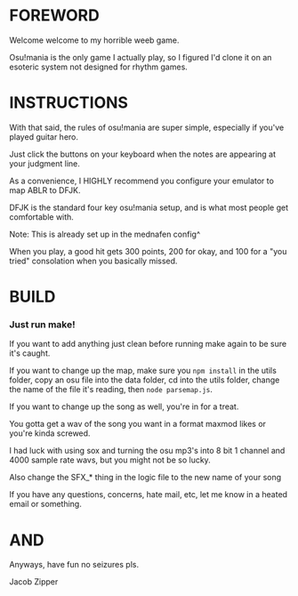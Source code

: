 # FOREWORD
Welcome welcome to my horrible weeb game.

Osu!mania is the only game I actually play, so I figured I'd clone it on an esoteric system not designed for rhythm games.

# INSTRUCTIONS
With that said, the rules of osu!mania are super simple, especially if you've played guitar hero.

Just click the buttons on your keyboard when the notes are appearing at your judgment line.

As a convenience, I HIGHLY recommend you configure your emulator to map ABLR to DFJK.

DFJK is the standard four key osu!mania setup, and is what most people get comfortable with.

Note: This is already set up in the mednafen config^

When you play, a good hit gets 300 points, 200 for okay, and 100 for a "you tried" consolation when you basically missed.

# BUILD
### Just run make!

If you want to add anything just clean before running make again to be sure it's caught.

If you want to change up the map, make sure you `npm install` in the utils folder, copy an osu file into the data folder, cd into the utils folder, change the name of the file it's reading, then `node parsemap.js`.

If you want to change up the song as well, you're in for a treat.

You gotta get a wav of the song you want in a format maxmod likes or you're kinda screwed.

I had luck with using sox and turning the osu mp3's into 8 bit 1 channel and 4000 sample rate wavs, but you might not be so lucky.

Also change the SFX_* thing in the logic file to the new name of your song

If you have any questions, concerns, hate mail, etc, let me know in a heated email or something.

# AND

Anyways, have fun no seizures pls.

Jacob Zipper